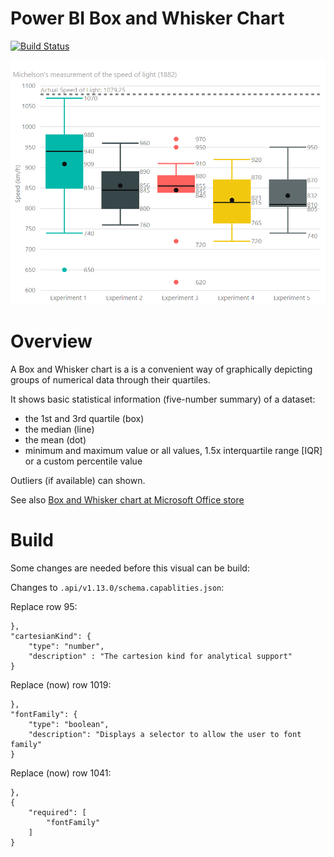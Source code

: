 # Power BI Box and Whisker Chart

[![Build Status](https://dev.azure.com/datascenarios/GitHub%20Projects/_apis/build/status/powerbi-boxWhiskerChart?branchName=master)](https://dev.azure.com/datascenarios/GitHub%20Projects/_build/latest?definitionId=22&branchName=master)

![](assets/BoxWhiskerChart.png)

# Overview
A Box and Whisker chart is a is a convenient way of graphically depicting groups of numerical data through their quartiles.

It shows basic statistical information (five-number summary) of a dataset:
- the 1st and 3rd quartile (box)
- the median (line)
- the mean (dot)
- minimum and maximum value or all values, 1.5x interquartile range [IQR] or a custom percentile value

Outliers (if available) can shown.

See also [Box and Whisker chart at Microsoft Office store](https://store.office.com/en-us/app.aspx?assetid=WA104380831)

# Build
Some changes are needed before this visual can be build:

Changes to `.api/v1.13.0/schema.capablities.json`:

Replace row 95:
```
},
"cartesianKind": {
    "type": "number",
    "description" : "The cartesion kind for analytical support"
}
```
Replace (now) row 1019:
```
},
"fontFamily": {
    "type": "boolean",
    "description": "Displays a selector to allow the user to font family"
}
```

Replace (now) row 1041:
```
},
{
    "required": [
        "fontFamily"
    ]
}
```
